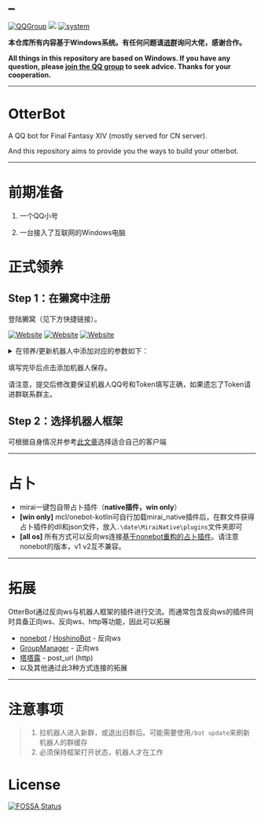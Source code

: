 # _
[![QQGroup](https://img.shields.io/badge/QQ%20Group-660557003-brightgreen)](https://jq.qq.com/?_wv=1027&k=2ecQU6AV)            [![](https://img.shields.io/badge/OtterBot-Bluefissure-brightgreen)](https://github.com/Bluefissure/OtterBot)            [![system](https://img.shields.io/badge/system-Windows-brightgreen)](https://next.itellyou.cn/Original/Index)

**本仓库所有内容基于Windows系统。有任何问题请[进群](https://jq.qq.com/?_wv=1027&k=2ecQU6AV)询问大佬，感谢合作。**

**All things in this repository are based on Windows. If you have any question, please [join the QQ group](https://jq.qq.com/?_wv=1027&k=2ecQU6AV) to seek advice. Thanks for your cooperation.**

---

# OtterBot

A QQ bot for Final Fantasy XIV (mostly served for CN server).

And this repository aims to provide you the ways to build your otterbot.

---

# 前期准备

1. 一个QQ小号

2. 一台接入了互联网的Windows电脑

# 正式领养

## Step 1：在獭窝中注册

登陆獭窝（见下方快捷链接）。

[![Website](https://img.shields.io/website?label=%20%E4%B8%BB%20%E7%AA%9D%20&style=social&up_message=link&url=https%3A%2F%2Fxn--v9x.net%2F)](https://xn--v9x.net/)  [![Website](https://img.shields.io/website?label=%20%E7%AC%94%20%E7%AA%9D%20&style=social&up_message=link&url=https%3A%2F%2Fbot.pencilss.top%2F)](https://bot.pencilss.top/) [![Website](https://img.shields.io/website?label=%20%E9%A3%8E%20%E7%AA%9D%20&style=social&up_message=link&url=https%3A%2F%2Fbotapi.dead-war.cn%2F)](https://botapi.dead-war.cn/)

<details><summary>在领养/更新机器人中添加对应的参数如下：</summary>

- 昵称(长度>2)：机器人的名字，你可以叫他獭獭2号，或者自己起名字

- QQ账号：机器人QQ号

- 主人QQ：你自己的QQ号

- Access Token(长度>5)：自定义这个机器人连接时的认证码，可以任意但不得为空。后续会用到请务必记下。

- Tuling Token：是否采用自定义的图灵机器人token，如不使用请留空，将自动移交獭獭的聊天机器人。

</details>

填写完毕后点击添加机器人保存。

请注意，提交后修改要保证机器人QQ号和Token填写正确，如果遗忘了Token请进群联系群主。

## Step 2：选择机器人框架

可根据自身情况并参考[此文章](./doc/README.md)选择适合自己的客户端

---

# 占卜

- mirai一键包自带占卜插件（**native插件，win only**）
- **[win only]** mcl/onebot-kotlin可自行加载mirai_native插件后，在群文件获得占卜插件的dll和json文件，放入`.\date\MiraiNative\plugins`文件夹即可
- **[all os]** 所有方式可以反向ws连接[基于nonebot重构的占卜插件](https://github.com/LittleNightmare/onebot_Astrologian_FFXIV)。请注意nonebot的版本，v1 v2互不兼容。

---

# 拓展

OtterBot通过反向ws与机器人框架的插件进行交流。而通常包含反向ws的插件同时具备正向ws、反向ws、http等功能，因此可以拓展

- [nonebot](https://docs.nonebot.dev/) / [HoshinoBot](https://github.com/Ice-Cirno/HoshinoBot)  - 反向ws
- [GroupManager](https://github.com/Yiwen-Chan/GroupManager) - 正向ws
- [塔塔露](http://tataru.aoba.vip/main.php)  - post_url (http)
- 以及其他通过此3种方式连接的拓展

---

# 注意事项

> 1. 拉机器人进入新群，或退出旧群后。可能需要使用`/bot update`来刷新机器人的群缓存
> 2. 必须保持框架打开状态，机器人才在工作



# License
[![FOSSA Status](https://app.fossa.com/api/projects/git%2Bgithub.com%2Fyimo0908%2Feasy-build-otterbot.svg?type=large)](https://app.fossa.com/projects/git%2Bgithub.com%2Fyimo0908%2Feasy-build-otterbot?ref=badge_large)
